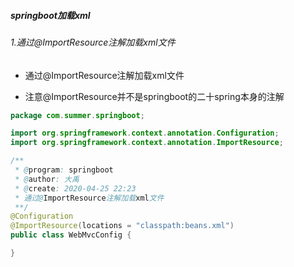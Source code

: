 ##### springboot加载xml

###### 1.通过@ImportResource注解加载xml文件

* 通过@ImportResource注解加载xml文件

* 注意@ImportResource并不是springboot的二十spring本身的注解
```java
package com.summer.springboot;

import org.springframework.context.annotation.Configuration;
import org.springframework.context.annotation.ImportResource;

/**
 * @program: springboot
 * @author: 大禹
 * @create: 2020-04-25 22:23
 * 通过@ImportResource注解加载xml文件
 **/
@Configuration
@ImportResource(locations = "classpath:beans.xml")
public class WebMvcConfig {

}

```

